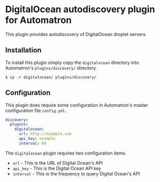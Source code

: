 # DigitalOcean autodiscovery plugin for Automatron

This plugin provides autodiscovery of DigitalOcean droplet servers.

## Installation

To install this plugin simply copy the `digitalocean` directory into Automatron's `plugins/discovery/` directory.

```shell
$ cp -r digitalocean/ plugins/discovery/
```

## Configuration

This plugin does require some configuration in Automatron's master configuration file `config.yml`.

```yaml
discovery:
  plugins:
    digitalocean:
      url: http://example.com
      api_key: example
      interval: 60
```

The `digitalocean` plugin requires two configuration items.

* `url` - This is the URL of Digital Ocean's API
* `api_key` - This is the Digital Ocean API key
* `interval` - This is the frequency to query Digital Ocean's API

